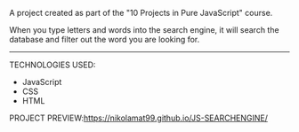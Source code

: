 A project created as part of the "10 Projects in Pure JavaScript" course.

When you type letters and words into the search engine, it will search the database and filter out the word you are looking for.
_________________________

TECHNOLOGIES USED:

- JavaScript
- CSS
- HTML

PROJECT PREVIEW:https://nikolamat99.github.io/JS-SEARCHENGINE/
